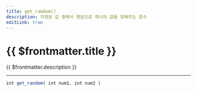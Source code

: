 ```yaml
---
title: get_ramdom()
description: 지정된 값 중에서 랜덤으로 하나의 값을 정해주는 함수
editLink: true
---
```

<Badge type="info" text="함수" /><Badge type="tip" text="기본" />

# {{ $frontmatter.title }}
{{ $frontmatter.description }}
***
```javascript
int get_random( int num1, int num2 )
```